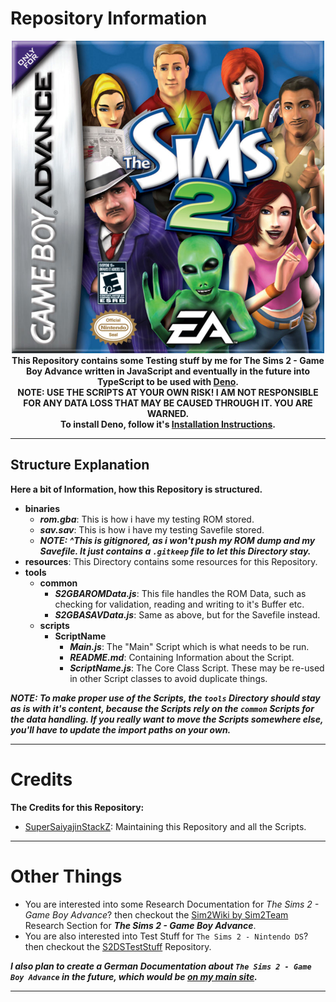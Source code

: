 # Repository Information
<p align="center">
	<img src="https://github.com/SuperSaiyajinStackZ/S2GBATestStuff/blob/main/resources/cover.png" alt="Cover Image"><br>
	<b>This Repository contains some Testing stuff by me for The Sims 2 - Game Boy Advance written in JavaScript and eventually in the future into TypeScript to be used with <a href="https://deno.land/">Deno</a>.</b><br>
	<b>NOTE: USE THE SCRIPTS AT YOUR OWN RISK! I AM NOT RESPONSIBLE FOR ANY DATA LOSS THAT MAY BE CAUSED THROUGH IT. YOU ARE WARNED.</b><br>
	<b>To install Deno, follow it's <a href="https://deno.land/">Installation Instructions</a>.</b><br>
</p><hr>

## Structure Explanation
**Here a bit of Information, how this Repository is structured.**

- **binaries**
	- ***rom.gba***: This is how i have my testing ROM stored.
	- ***sav.sav***: This is how i have my testing Savefile stored.
	- ***NOTE: ^This is gitignored, as i won't push my ROM dump and my Savefile. It just contains a `.gitkeep` file to let this Directory stay.***
- **resources**: This Directory contains some resources for this Repository.
- **tools**
	- **common**
		- ***S2GBAROMData.js***: This file handles the ROM Data, such as checking for validation, reading and writing to it's Buffer etc.
		- ***S2GBASAVData.js***: Same as above, but for the Savefile instead.
	- **scripts**
        - **ScriptName**
			- ***Main.js***: The "Main" Script which is what needs to be run.
			- ***README.md***: Containing Information about the Script.
			- ***ScriptName.js***: The Core Class Script. These may be re-used in other Script classes to avoid duplicate things.

***NOTE: To make proper use of the Scripts, the `tools` Directory should stay as is with it's content, because the Scripts rely on the `common` Scripts for the data handling. If you really want to move the Scripts somewhere else, you'll have to update the import paths on your own.***
<hr>

# Credits
**The Credits for this Repository:**
- [SuperSaiyajinStackZ](https://github.com/SuperSaiyajinStackZ): Maintaining this Repository and all the Scripts.
<hr>

# Other Things
- You are interested into some Research Documentation for *The Sims 2 - Game Boy Advance*? then checkout the [Sim2Wiki by Sim2Team](https://sim2team.github.io/wiki/research/sims2gba) Research Section for ***The Sims 2 - Game Boy Advance***.
- You are also interested into Test Stuff for `The Sims 2 - Nintendo DS`? then checkout the [S2DSTestStuff](https://github.com/SuperSaiyajinStackZ/S2DSTestStuff) Repository.

***I also plan to create a German Documentation about `The Sims 2 - Game Boy Advance` in the future, which would be [on my main site](https://supersaiyajinstackz.github.io/).***
<hr>